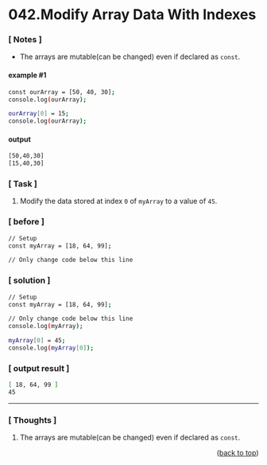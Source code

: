 <a name="topage"></a>

# 042.Modify Array Data With Indexes

### [ Notes ]
  * The arrays are mutable(can be changed) even if declared as `const`.

#### example #1

```sh
const ourArray = [50, 40, 30];
console.log(ourArray);

ourArray[0] = 15;
console.log(ourArray);
```

#### output
```sh
[50,40,30]
[15,40,30]
```

### [ Task ]
  1. Modify the data stored at index `0` of `myArray` to a value of `45`.

### [ before ]

```sh
// Setup
const myArray = [18, 64, 99];

// Only change code below this line
```

### [ solution ]

```sh
// Setup
const myArray = [18, 64, 99];

// Only change code below this line
console.log(myArray);

myArray[0] = 45;
console.log(myArray[0]);
```

### [ output result ]

```sh
[ 18, 64, 99 ]
45
```

-----

### [ Thoughts ]

  1. The arrays are mutable(can be changed) even if declared as `const`.
  

<p align="right">(<a href="#topage">back to top</a>)</p>
<br/>
<br/>

